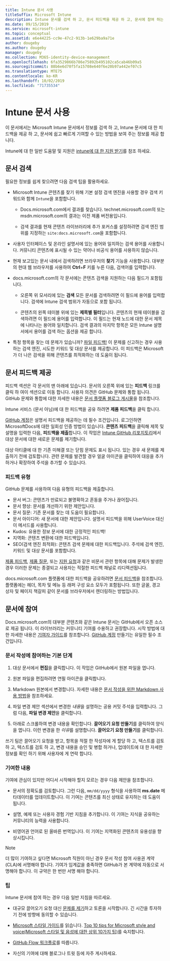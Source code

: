 ```yaml
---
title: Intune 문서 사용
titleSuffix: Microsoft Intune
description: Intune 문서를 검색 하 고, 문서 피드백을 제공 하 고, 문서에 참여 하는 방법을 알아봅니다.
ms.date: 09/15/2019
ms.service: microsoft-intune
ms.topic: conceptual
ms.assetid: e6e44225-cc9e-47c2-913b-1e629ba9a71e
author: dougeby
ms.author: dougeby
manager: dougeby
ms.collection: M365-identity-device-management
ms.openlocfilehash: 6fa3529866b786e75892b495102ca5cab46b09a5
ms.sourcegitcommit: 88b6e6d70f5fa15708e640f6e20b97a442ef07c5
ms.translationtype: MTE75
ms.contentlocale: ko-KR
ms.lasthandoff: 10/02/2019
ms.locfileid: "71735534"
---
```

# <a name="using-the-intune-docs"></a>Intune 문서 사용

이 문서에서는 Microsoft Intune 문서에서 정보를 검색 하 고, Intune 문서에 대 한 피드백을 제공 하 고, 문서에 쉽고 빠르게 기여할 수 있는 방법을 보여 주는 정보를 제공 합니다.

Intune에 대 한 일반 도움말 및 지원은 [intune에 대 한 지원 받기](../get-support.md)를 참조 하세요.

## <a name="search-the-docs"></a>문서 검색

 필요한 정보를 쉽게 찾으려면 다음 검색 팁을 활용하세요.  

- Microsoft Intune 콘텐츠를 찾기 위해 기본 설정 검색 엔진을 사용할 경우 검색 키워드와 함께 `Intune`을 포함합니다.  

  - Docs.microsoft.com에서 결과를 찾습니다. technet.microsoft.com의 또는 msdn.microsoft.com의 결과는 이전 제품 버전용입니다.  

  - 검색 결과를 현재 콘텐츠 라이브러리에 추가 포커스를 설정하려면 검색 엔진 범위를 지정하는 `site:docs.microsoft.com`을 포함합니다.  

- 사용자 인터페이스 및 온라인 설명서에 있는 용어와 일치하는 검색 용어를 사용합니다. 커뮤니티 콘텐츠에 표시될 수 있는 약어나 비공식 용어를 사용하지 않습니다.

- 현재 보고있는 문서 내에서 검색하려면 브라우저의 **찾기** 기능을 사용합니다. 대부분의 현대 웹 브라우저를 사용하여 **Ctrl**+**F** 키를 누른 다음, 검색어를 입력합니다.  

- docs.microsoft.com의 각 문서에는 콘텐츠 검색을 지원하는 다음 필드가 포함됩니다.  

  - 오른쪽 위 모서리에 있는 **검색** 모든 문서를 검색하려면 이 필드에 용어를 입력합니다. 검색에 Intune 검색 범위가 자동으로 포함 됩니다.

  - 콘텐츠의 왼쪽 테이블 위에 있는 **제목별 필터**입니다. 콘텐츠의 현재 테이블을 검색하려면 이 필드에 용어를 입력합니다. 이 필드는 현재 노드에 대한 문서 제목에 나타나는 용어와 일치합니다. 검색 결과의 마지막 항목은 모든 Intune 설명서에서 용어를 검색 하는 옵션을 제공 합니다.

- 특정 항목을 찾는 데 문제가 있습니까? [파일 피드백!](#provide-doc-feedback) 이 문제를 신고하는 경우 사용하는 검색 엔진, 시도한 키워드 및 대상 문서를 제공합니다. 이 피드백은 Microsoft가 더 나은 검색을 위해 콘텐츠를 최적화하는 데 도움이 됩니다.  

## <a name="provide-doc-feedback"></a>문서 피드백 제공

피드백 섹션은 각 문서의 맨 아래에 있습니다. 문서의 오른쪽 위에 있는 **피드백** 링크를 클릭 하 여이 섹션으로 이동 합니다. 사용자 의견은 GitHub 문제와 통합 됩니다. GitHub 문제와 통합에 대한 자세한 내용은 [문서 플랫폼 블로그 게시물](https://docs.microsoft.com/teamblog/a-new-feedback-system-is-coming-to-docs)을 참조합니다.

Intune 서비스 (문서 아님)에 대 한 피드백을 공유 하려면 **제품 피드백**을 클릭 합니다.

[GitHub 계정](https://github.com/join)은 설명서 피드백을 제공하는 데 필수 조건입니다. 로그인하면 MicrosoftDocs에 대한 일회성 인증 방법이 있습니다. **콘텐츠 피드백**을 클릭해 제목 및 설명을 입력한 다음, **피드백을 제출**합니다. 이 작업은 [Intune GitHub 리포지토리](https://github.com/MicrosoftDocs/intunedocs/issues)에서 대상 문서에 대한 새로운 문제를 제기합니다.

대상 아티클에 대 한 기존 미해결 또는 닫힘 문제도 표시 됩니다. 있는 경우 새 문제를 제출하기 전에 검토합니다. 관련 문제를 발견할 경우 얼굴 아이콘을 클릭하여 대응을 추가하거나 확장하여 주석을 추가할 수 있습니다.

### <a name="types-of-feedback"></a>피드백 유형

GitHub 문제를 사용하여 다음 유형의 피드백을 제출합니다.

- 문서 버그: 콘텐츠가 만료되고 불명확하고 혼동을 주거나 끊어집니다.
- 문서 향상: 문서를 개선하기 위한 제안입니다.
- 문서 질문: 기존 문서를 찾는 데 도움이 필요합니다.
- 문서 아이디어: 새 문서에 대한 제안입니다. 설명서 피드백을 위해 UserVoice 대신 이 메서드를 사용합니다.
- Kudos: 유용한 정보 문서에 대한 긍정적인 피드백!
- 지역화: 콘텐츠 변환에 대한 피드백입니다.
- SEO(검색 엔진 최적화): 콘텐츠 검색 문제에 대한 피드백입니다. 주석에 검색 엔진, 키워드 및 대상 문서를 포함합니다.

[제품 피드백](https://microsoftintune.uservoice.com/forums/291681-ideas), [제품 질문](https://social.technet.microsoft.com/Forums/en-US/home?forum=microsoftintuneprod), 또는 [지원 요청](../get-support.md)과 같은 비문서 관련 항목에 대해 문제가 발생한 경우 이러한 문제는 종결되고 사용자는 적절한 피드백 채널로 리디렉션됩니다.

docs.microsoft.com 플랫폼에 대한 피드백을 공유하려면 [문서 피드백](https://aka.ms/sitefeedback)을 참조합니다. 플랫폼에는 헤더, 목차 및 메뉴 등 래퍼 구성 요소 모두가 포함됩니다. 또한 글꼴, 경고 상자 및 페이지 책갈피 같이 문서를 브라우저에서 렌더링하는 방법입니다.

## <a name="contribute-to-docs"></a>문서에 참여

Docs.microsoft.com의 대부분 콘텐츠와 같은 Intune 문서는 GitHub에서 오픈 소스로 제공 됩니다. 이 라이브러리는 커뮤니티 기여를 수용하고 권장합니다. 시작 방법에 대한 자세한 내용은 [기여자 가이드](https://docs.microsoft.com/contribute)를 참조합니다. [GitHub 계정](https://github.com/join) 만들기는 유일한 필수 조건입니다.

### <a name="basic-steps-to-contribute-to-docs"></a>문서 작성에 참여하는 기본 단계

1. 대상 문서에서 **편집**을 클릭합니다. 이 작업은 GitHub에서 원본 파일을 엽니다.  

2. 원본 파일을 편집하려면 연필 아이콘을 클릭합니다.  

3. Markdown 원본에서 변경합니다. 자세한 내용은 [문서 작성을 위한 Markdown 사용 방법](https://docs.microsoft.com/contribute/how-to-write-use-markdown)을 참조하세요.  

4. 파일 변경 제안 섹션에서 변경한 *내용*을 설명하는 공용 커밋 주석을 입력합니다. 그럼 다음, **파일 변경 제안**을 클릭합니다.  

5. 아래로 스크롤하여 변경 내용을 확인합니다. **끌어오기 요청 만들기**를 클릭하여 양식을 엽니다. 이런 변경을 한 *이유*를 설명합니다. **끌어오기 요청 만들기**를 클릭합니다.

쓰기 팀은 끌어오기 요청을 받고, 항목을 적절 한 작성자에 게 할당 하 고, 텍스트를 검토 하 고, 텍스트를 검토 하 고, 변경 내용을 승인 및 병합 하거나, 업데이트에 대 한 자세한 정보를 확인 하기 위해 사용자에 게 연락 합니다.  

### <a name="what-to-contribute"></a>기여한 내용

기여에 관심이 있지만 어디서 시작해야 할지 모르는 경우 다음 제안을 참조합니다.  

- 문서의 정확도를 검토합니다. 그런 다음, `mm/dd/yyyy` 형식을 사용하여 **ms.date** 메타데이터를 업데이트합니다. 이 기여는 콘텐츠를 최신 상태로 유지하는 데 도움이 됩니다.  

- 설명, 예제 또는 사용자 경험 기반 지침을 추가합니다. 이 기여는 지식을 공유하는 커뮤니티의 능력을 사용합니다.

- 비영어권 언어로 된 올바른 번역입니다. 이 기여는 지역화된 콘텐츠의 유용성을 향상시킵니다.  

> [!Note]  
> 더 많이 기여하고 싶다면 Microsoft 직원이 아닌 경우 문서 작성 참여 사용권 계약(CLA)에 서명해야 합니다. 기여가 임계값을 충족하면 GitHub가 본 계약에 자동으로 서명해야 합니다. 이 규약은 한 번만 서명 해야 합니다.

### <a name="tips"></a>팁

Intune 문서에 참여 하는 경우 다음 일반 지침을 따르세요.

- 대규모 끌어오기 요청 대신 [문제를 제기](#provide-doc-feedback)하고 토론을 시작합니다. 긴 시간을 투자하기 전에 방향에 동의할 수 있습니다.  

- [Microsoft 스타일 가이드](https://aka.ms/MicrosoftStyle)를 읽습니다. [Top 10 tips for Microsoft style and voice(Microsoft 스타일 및 음성에 대한 상위 10가지 팁)](https://docs.microsoft.com/style-guide/top-10-tips-style-voice)를 숙지합니다.  

- [GitHub Flow 워크플로](https://guides.github.com/introduction/flow/)를 따릅니다.  

- 자신의 기여에 대해 블로그나 트윗 등에 자주 게시하세요.  
